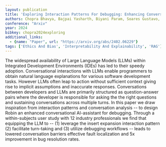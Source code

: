 ```yaml
---
layout: publication
title: 'Exploring Interaction Patterns For Debugging: Enhancing Conversational Capabilities Of Ai-assistants'
authors: Chopra Bhavya, Bajpai Yasharth, Biyani Param, Soares Gustavo, Radhakrishna Arjun, Parnin Chris, Gulwani Sumit
conference: "Arxiv"
year: 2024
bibkey: chopra2024exploring
additional_links:
  - {name: "Paper", url: "https://arxiv.org/abs/2402.06229"}
tags: ['Ethics And Bias', 'Interpretability And Explainability', 'RAG']
---
```

The widespread availability of Large Language Models (LLMs) within Integrated Development Environments (IDEs) has led to their speedy adoption. Conversational interactions with LLMs enable programmers to obtain natural language explanations for various software development tasks. However LLMs often leap to action without sufficient context giving rise to implicit assumptions and inaccurate responses. Conversations between developers and LLMs are primarily structured as question-answer pairs where the developer is responsible for asking the the right questions and sustaining conversations across multiple turns. In this paper we draw inspiration from interaction patterns and conversation analysis -- to design Robin an enhanced conversational AI-assistant for debugging. Through a within-subjects user study with 12 industry professionals we find that equipping the LLM to -- (1) leverage the insert expansion interaction pattern (2) facilitate turn-taking and (3) utilize debugging workflows -- leads to lowered conversation barriers effective fault localization and 5x improvement in bug resolution rates.
